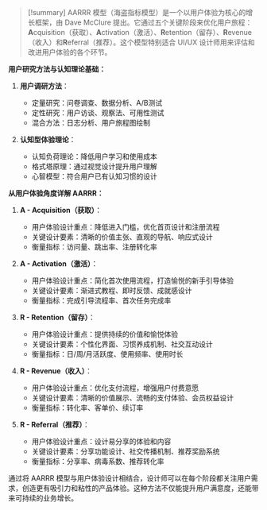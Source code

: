 > [!summary] AARRR 模型（海盗指标模型）是一个以用户体验为核心的增长框架，由 Dave McClure 提出。它通过五个关键阶段来优化用户旅程：**A**cquisition（获取）、**A**ctivation（激活）、**R**etention（留存）、**R**evenue（收入）和**R**eferral（推荐）。这个模型特别适合 UI/UX 设计师用来评估和改进用户体验的各个环节。

**用户研究方法与认知理论基础：**

1. **用户调研方法**：
   - 定量研究：问卷调查、数据分析、A/B测试
   - 定性研究：用户访谈、观察法、可用性测试
   - 混合方法：日志分析、用户旅程图绘制

2. **认知型体验理论**：
   - 认知负荷理论：降低用户学习和使用成本
   - 格式塔原理：通过视觉设计提升用户理解
   - 心智模型：符合用户已有认知习惯的设计

**从用户体验角度详解 AARRR：**

1. **A - Acquisition（获取）**：
   - 用户体验设计重点：降低进入门槛，优化首页设计和注册流程
   - 关键设计要素：清晰的价值主张、直观的导航、响应式设计
   - 衡量指标：访问量、跳出率、注册转化率

2. **A - Activation（激活）**：
   - 用户体验设计重点：简化首次使用流程，打造愉悦的新手引导体验
   - 关键设计要素：渐进式教程、即时反馈、成就感设计
   - 衡量指标：完成引导流程率、首次任务完成率

3. **R - Retention（留存）**：
   - 用户体验设计重点：提供持续的价值和愉悦体验
   - 关键设计要素：个性化界面、习惯养成机制、社交互动设计
   - 衡量指标：日/周/月活跃度、使用频率、使用时长

4. **R - Revenue（收入）**：
   - 用户体验设计重点：优化支付流程，增强用户付费意愿
   - 关键设计要素：清晰的价值展示、流畅的支付体验、会员权益设计
   - 衡量指标：转化率、客单价、续订率

5. **R - Referral（推荐）**：
   - 用户体验设计重点：设计易分享的体验和内容
   - 关键设计要素：分享功能设计、社交传播机制、推荐奖励系统
   - 衡量指标：分享率、病毒系数、推荐转化率

通过将 AARRR 模型与用户体验设计相结合，设计师可以在每个阶段都关注用户需求，创造更有吸引力和粘性的产品体验。这种方法不仅能提升用户满意度，还能带来可持续的业务增长。
